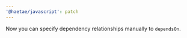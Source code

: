 ```yaml
---
'@haetae/javascript': patch
---
```


Now you can specify dependency relationships manually to `dependsOn`.

